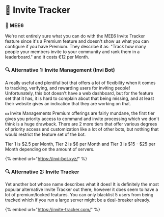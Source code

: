 # 👑 Invite Tracker

### 👑 MEE6

We're not entirely sure what you can do with the MEE6 Invite Tracker feature since it's a Premium feature and doesn't show us what you can configure if you have Premium. They describe it as: "Track how many people your members invite to your community and rank them in a leaderboard." and it costs €12 per Month.

### 🔍 Alternative 1: Invite Management (Invi Bot)

A really useful and plentiful bot that offers a lot of flexibility when it comes to tracking, verifying, and rewarding users for inviting people! Unfortunately, this bot doesn't have a web dashboard, but for the feature set that it has, it is hard to complain about that being missing, and at least their website gives an indication that they are working on that.

💵 Invite Managements Premium offerings are fairly mundane, the first tier gives you priority access to command and invite processing which we don't think is a huge drawback. There are 2 more tiers that offer various degrees of priority access and customization like a lot of other bots, but nothing that would restrict the feature set of the bot.

Tier 1 is $2.5 per Month, Tier 2 is $6 per Month and Tier 3 is $15 - $25 per Month depending on the amount of servers.

{% embed url="https://invi-bot.xyz/" %}

### 🔍 Alternative 2: Invite Tracker

Yet another bot whose name describes what it does! It is definitely the most popular alternative Invite Tracker out there, however it does seem to have a lot of premium/locked features. You can only blacklist 5 users from being tracked which if you run a large server might be a deal-breaker already.

{% embed url="https://invite-tracker.com/" %}

